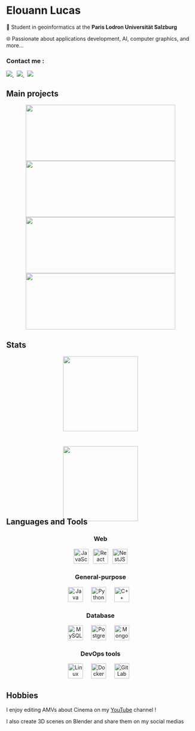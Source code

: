 # Elouann Lucas
🏫 Student in geoinformatics at the **Paris Lodron Universität Salzburg**

🌐 Passionate about applications development, AI, computer graphics, and more...

### Contact me :

<a href="https://www.linkedin.com/in/elouann-lucas/">
		<img src="https://img.shields.io/badge/-LINKEDIN-0077B5?style=for-the-badge&logo=linkedin&logoColor=white">
</a>
<span>&nbsp;</span>
<a href="mailto:elouannlucas56@gmail.com">
	<img src="https://img.shields.io/badge/-GMAIL-D14836?style=for-the-badge&logo=gmail&logoColor=white">
</a>
<span>&nbsp;</span>
<a href="discordapp.com/users/238558388370407424">
	<img src="https://img.shields.io/badge/DISCORD-%237289DA.svg?style=for-the-badge&logo=discord&logoColor=white">
</a>

## Main projects

<div align="center"">
  <a href="https://github.com/HeineZo/la-palme-verte">
    <img height=150 width=400 src="https://github-readme-stats.vercel.app/api/pin/?username=HeineZo&repo=la-palme-verte&theme=gruvbox&hide_border=true&border_radius=12" />
  </a>
  <a href="https://github.com/HeineZo/meteo-app-vue">
    <img height=150 width=400 src="https://github-readme-stats.vercel.app/api/pin/?username=HeineZo&repo=meteo-app-vue&theme=gruvbox&hide_border=true&border_radius=12" />
  </a>
  <a href="https://github.com/elucas0/Gamed">
    <img height=150 width=400 src="https://github-readme-stats.vercel.app/api/pin/?username=elucas0&repo=gamed&theme=gruvbox&hide_border=true&border_radius=12" />
  </a>
  <a href="https://github.com/elucas0/SAE-PNR">
    <img height=150 width=400 src="https://github-readme-stats.vercel.app/api/pin/?username=elucas0&repo=SAE-PNR&theme=gruvbox&hide_border=true&border_radius=12" />
  </a>
</div>

## Stats
<div align="center" style="display: grid; gap: 10%; justify-items: center;">
  <a>
    <img height=200 align="center" src="https://github-readme-stats.vercel.app/api/top-langs/?username=elucas0&layout=donut&theme=gruvbox&hide_border=true&border_radius=12" />
  </a>
  <a>
    <img height=200 align="center" src="https://github-readme-stats.vercel.app/api?username=elucas0&show_icons=true&theme=gruvbox&hide_border=true&border_radius=12" />
  </a>
</div>

## Languages and Tools

<div align="center">
  <div>
    <h3>Web</h3>
    <img alt="JavaScript" width="40px" src="https://skillicons.dev/icons?i=js"/>
    <span>&nbsp;</span>
    <img alt="React" width="40px" src="https://skillicons.dev/icons?i=react" />
    <span>&nbsp;</span>
    <img alt="NestJS" width="40px" src="https://skillicons.dev/icons?i=nestjs" />
  </div>

  <div>
    <h3>General-purpose</h3>
    <img alt="Java" width="40px" style="padding-right:10px;" src="https://skillicons.dev/icons?i=java"/>
    <span>&nbsp;</span>
    <img alt="Python" width="40px" style="padding-right:10px;" src="https://skillicons.dev/icons?i=python" />
    <span>&nbsp;</span>
    <img alt="C++" width="40px" style="padding-right:10px;" src="https://skillicons.dev/icons?i=cpp" />
  </div>

  <div>
    <h3>Database</h3>
    <img alt="MySQL" width="40px" style="padding-right:10px;" src="https://skillicons.dev/icons?i=mysql" />
    <span>&nbsp;</span>
    <img alt="PostgreSQL" width="40px" style="padding-right:10px;" src="https://skillicons.dev/icons?i=postgresql" />
    <span>&nbsp;</span>
    <img alt="MongoDB" width="40px" style="padding-right:10px;" src="https://skillicons.dev/icons?i=mongodb"/>
  </div>

  <div>
    <h3>DevOps tools</h3>
    <img alt="Linux" width="40px" style="padding-right:10px;" src="https://skillicons.dev/icons?i=linux" />
    <span>&nbsp;</span>
    <img alt="Docker" width="40px" style="padding-right:10px;" src="https://skillicons.dev/icons?i=docker" />
    <span>&nbsp;</span>
    <img alt="GitLab" width="40px" style="padding-right:10px;" src="https://skillicons.dev/icons?i=gitlab" />
  </div>
</div>

## Hobbies
I enjoy editing AMVs about Cinema on my [YouTube](https://www.youtube.com/channel/UCqS7doQqomUKhXTaQoLiN0Q) channel !

I also create 3D scenes on Blender and share them on my social medias


